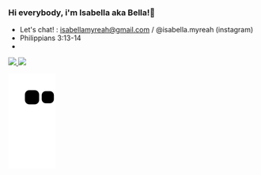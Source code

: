 ### Hi everybody, i'm Isabella aka Bella!💐

- Let's chat! : isabellamyreah@gmail.com / @isabella.myreah (instagram)
- Philippians 3:13-14 
- 
<div>
  <a href="https://github.com/IsabellaMyreah">
  <img height="160em" src="https://github-readme-stats.vercel.app/api?username=IsabellaMyreah&theme=radical&show_icons=true"/>
  <img height="160em" src="https://github-readme-stats.vercel.app/api/top-langs/?username=IsabellaMyreah&layout=compact&langs_count=7&theme=radical"/>
    </div>
    
![snake gif](https://github.com/IsabellaMyreah/IsabellaMyreah/blob/output/github-contribution-grid-snake.svg)
   
